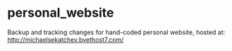 # personal_website
Backup and tracking changes for hand-coded personal website, hosted at:
http://michaelsekatchev.byethost7.com/
